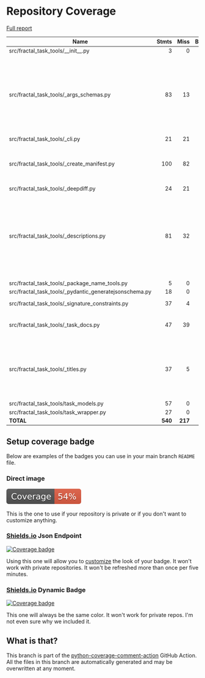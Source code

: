 # Repository Coverage

[Full report](https://htmlpreview.github.io/?https://github.com/fractal-analytics-platform/fractal-task-tools/blob/python-coverage-comment-action-data/htmlcov/index.html)

| Name                                                       |    Stmts |     Miss |   Branch |   BrPart |   Cover |   Missing |
|----------------------------------------------------------- | -------: | -------: | -------: | -------: | ------: | --------: |
| src/fractal\_task\_tools/\_\_init\_\_.py                   |        3 |        0 |        0 |        0 |    100% |           |
| src/fractal\_task\_tools/\_args\_schemas.py                |       83 |       13 |       30 |        7 |     79% |49-50, 59, 110->130, 133-135, 145->150, 162->173, 186-206 |
| src/fractal\_task\_tools/\_cli.py                          |       21 |       21 |        6 |        0 |      0% |      1-79 |
| src/fractal\_task\_tools/\_create\_manifest.py             |      100 |       82 |       26 |        0 |     14% |45-149, 164-180, 198-225 |
| src/fractal\_task\_tools/\_deepdiff.py                     |       24 |       21 |       20 |        0 |      7% |     14-55 |
| src/fractal\_task\_tools/\_descriptions.py                 |       81 |       32 |       34 |        9 |     56% |27, 52, 57, 62, 65, 71->75, 112->116, 138, 142-164, 182, 190, 217-236 |
| src/fractal\_task\_tools/\_package\_name\_tools.py         |        5 |        0 |        0 |        0 |    100% |           |
| src/fractal\_task\_tools/\_pydantic\_generatejsonschema.py |       18 |        0 |        4 |        1 |     95% |    27->32 |
| src/fractal\_task\_tools/\_signature\_constraints.py       |       37 |        4 |       16 |        4 |     85% |76, 82, 86, 97 |
| src/fractal\_task\_tools/\_task\_docs.py                   |       47 |       39 |       16 |        0 |     13% |22-43, 55-74, 91-109 |
| src/fractal\_task\_tools/\_titles.py                       |       37 |        5 |       22 |        8 |     78% |22->28, 31-33, 34->39, 65->70, 75->79, 83->81, 89-92, 95->100 |
| src/fractal\_task\_tools/task\_models.py                   |       57 |        0 |        0 |        0 |    100% |           |
| src/fractal\_task\_tools/task\_wrapper.py                  |       27 |        0 |        4 |        0 |    100% |           |
|                                                  **TOTAL** |  **540** |  **217** |  **178** |   **29** | **54%** |           |


## Setup coverage badge

Below are examples of the badges you can use in your main branch `README` file.

### Direct image

[![Coverage badge](https://raw.githubusercontent.com/fractal-analytics-platform/fractal-task-tools/python-coverage-comment-action-data/badge.svg)](https://htmlpreview.github.io/?https://github.com/fractal-analytics-platform/fractal-task-tools/blob/python-coverage-comment-action-data/htmlcov/index.html)

This is the one to use if your repository is private or if you don't want to customize anything.

### [Shields.io](https://shields.io) Json Endpoint

[![Coverage badge](https://img.shields.io/endpoint?url=https://raw.githubusercontent.com/fractal-analytics-platform/fractal-task-tools/python-coverage-comment-action-data/endpoint.json)](https://htmlpreview.github.io/?https://github.com/fractal-analytics-platform/fractal-task-tools/blob/python-coverage-comment-action-data/htmlcov/index.html)

Using this one will allow you to [customize](https://shields.io/endpoint) the look of your badge.
It won't work with private repositories. It won't be refreshed more than once per five minutes.

### [Shields.io](https://shields.io) Dynamic Badge

[![Coverage badge](https://img.shields.io/badge/dynamic/json?color=brightgreen&label=coverage&query=%24.message&url=https%3A%2F%2Fraw.githubusercontent.com%2Ffractal-analytics-platform%2Ffractal-task-tools%2Fpython-coverage-comment-action-data%2Fendpoint.json)](https://htmlpreview.github.io/?https://github.com/fractal-analytics-platform/fractal-task-tools/blob/python-coverage-comment-action-data/htmlcov/index.html)

This one will always be the same color. It won't work for private repos. I'm not even sure why we included it.

## What is that?

This branch is part of the
[python-coverage-comment-action](https://github.com/marketplace/actions/python-coverage-comment)
GitHub Action. All the files in this branch are automatically generated and may be
overwritten at any moment.